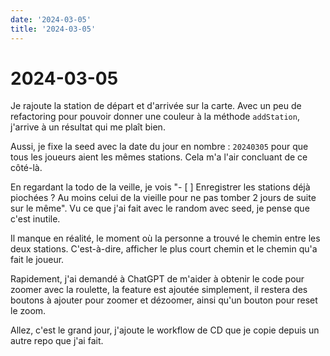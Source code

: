 ```yaml
---
date: '2024-03-05'
title: '2024-03-05'
---
```


# 2024-03-05

Je rajoute la station de départ et d'arrivée sur la carte.
Avec un peu de refactoring pour pouvoir donner une couleur à la méthode
`addStation`, j'arrive à un résultat qui me
plaît bien.

Aussi, je fixe la seed avec la date du jour en nombre :
`20240305` pour que tous les joueurs aient les mêmes stations.
Cela m'a l'air concluant de ce côté-là.

En regardant la todo de la veille, je vois "- [ ] Enregistrer les stations déjà piochées ? Au moins celui de la vieille
pour ne pas tomber 2 jours de suite sur le même".
Vu ce que j'ai fait avec le random avec seed, je pense que c'est inutile.

Il manque en réalité, le moment où la personne a trouvé le chemin entre les deux stations.
C'est-à-dire, afficher le plus court chemin et le chemin qu'a fait le joueur.

Rapidement, j'ai demandé à ChatGPT de m'aider à obtenir le code pour zoomer avec la roulette, la feature est ajoutée
simplement, il restera des boutons à ajouter pour zoomer et dézoomer, ainsi qu'un bouton pour reset le zoom.

Allez, c'est le grand jour, j'ajoute le workflow de CD que je copie depuis un autre repo que j'ai fait.
